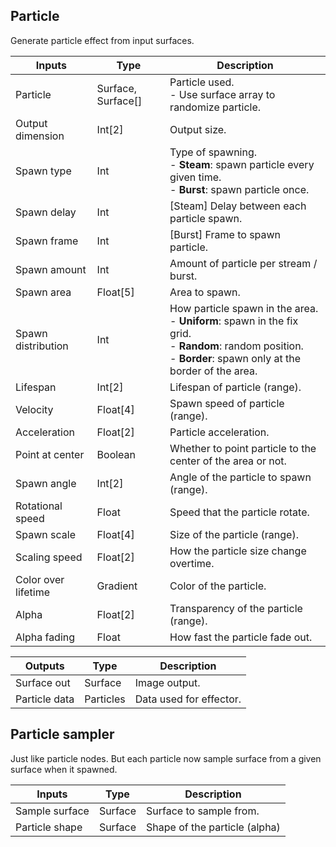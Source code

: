 ## Particle
Generate particle effect from input surfaces.

| Inputs              | Type               | Description                                                  |
| ------------------- | ------------------ | ------------------------------------------------------------ |
| Particle            | Surface, Surface[] | Particle used.<br />- Use surface array to randomize particle. |
| Output dimension    | Int[2]             | Output size.                                                 |
| Spawn type          | Int                | Type of spawning.<br />- **Steam**: spawn particle every given time.<br />- **Burst**: spawn particle once. |
| Spawn delay         | Int                | [Steam] Delay between each particle spawn.                   |
| Spawn frame         | Int                | [Burst] Frame to spawn particle.                             |
| Spawn amount        | Int                | Amount of particle per stream / burst.                       |
| Spawn area          | Float[5]           | Area to spawn.                                               |
| Spawn distribution  | Int                | How particle spawn in the area.<br />- **Uniform**: spawn in the fix grid.<br />- **Random**: random position.<br />- **Border**: spawn only at the border of the area. |
| Lifespan            | Int[2]             | Lifespan of particle (range).                                |
| Velocity            | Float[4]           | Spawn speed of particle (range).                             |
| Acceleration        | Float[2]           | Particle acceleration.                                       |
| Point at center     | Boolean            | Whether to point particle to the center of the area or not.  |
| Spawn angle         | Int[2]             | Angle of the particle to spawn (range).                      |
| Rotational speed    | Float              | Speed that the particle rotate.                              |
| Spawn scale         | Float[4]           | Size of the particle (range).                                |
| Scaling speed       | Float[2]           | How the particle size change overtime.                       |
| Color over lifetime | Gradient           | Color of the particle.                                       |
| Alpha               | Float[2]           | Transparency of the particle (range).                        |
| Alpha fading        | Float              | How fast the particle fade out.                              |

| Outputs       | Type      | Description             |
| ------------- | --------- | ----------------------- |
| Surface out   | Surface   | Image output.           |
| Particle data | Particles | Data used for effector. |

## Particle sampler
Just like particle nodes. But each particle now sample surface from a given surface when it spawned.

| Inputs         | Type    | Description                   |
| -------------- | ------- | ----------------------------- |
| Sample surface | Surface | Surface to sample from.       |
| Particle shape | Surface | Shape of the particle (alpha) |
